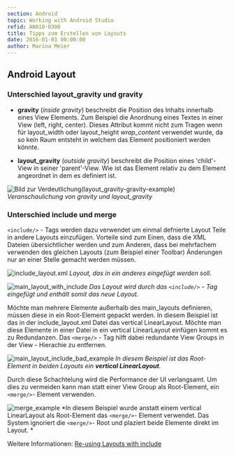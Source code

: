 ```yaml
---
section: Android
topic: Working with Android Studio
refid: AN010-0300
title: Tipps zum Erstellen von Layouts
date: 2016-01-01 00:00:00
author: Marina Meier
---
```


## Android Layout

### Unterschied layout_gravity und gravity


* **gravity** (*inside gravity*) beschreibt die Position des Inhalts innerhalb eines View Elements. Zum Beispiel die Anordnung eines Textes in einer View (left, right, center). Dieses Attribut kommt nicht zum Tragen wenn für layout_width oder layout_height *wrap_content* verwendet wurde, da so kein Raum entsteht in welchem das Element positioniert werden könnte.

* **layout_gravity** (*outside gravity*) beschreibt die Position eines 'child'-View in seiner 'parent'-View. Wie ist das Element relativ zu dem Element angeordnet in dem es definiert ist.

![Bild zur Verdeutlichung(layout_gravity-gravity-example)](../../public/images/AN010/0300/layout_gravity-gravity-example.png)
*Veranschaulichung von gravity und layout_gravity*


### Unterschied include und merge

```<include/>``` - Tags werden dazu verwendet um einmal defnierte Layout Teile in andere Layouts einzufügen. Vorteile sind zum Einen, dass die XML Dateien übersichtlicher werden und zum Anderen, dass bei mehrfachem verwenden des gleichen Layouts (zum Beispiel einer Toolbar) Änderungen nur an einer Stelle gemacht werden müssen.

![include_layout.xml](../../public/images/AN010/0300/include_layout_xml.png)
*Layout, das in ein anderes eingefügt werden soll.*

![main_layout_with_include](../../public/images/AN010/0300/main_layout_with_include.png)
*Das Layout wird durch das ```<include/>``` - Tag eingefügt und enthält somit das neue Layout.*

Möchte man mehrere Elemente außerhalb des main_layouts definieren, müssen diese in ein Root-Element gepackt werden. In diesem Beispiel ist das in der include_layout.xml Datei das vertical LinearLayout. Möchte man diese Elemente in einer Datei in ein vertical LinearLayout einfügen kommt es zu Redundanzen. Das ```<merge/>``` - Tag hilft dabei redundante View Groups in der View - Hierachie zu entfernen.

![main_layout_include_bad_example](../../public/images/AN010/0300/main_layout_include_bad_example.png)
*In diesem Beispiel ist das Root-Element in beiden Layouts ein **vertical LinearLayout**.*

Durch diese Schachtelung wird die Performance der UI verlangsamt. Um dies zu vermeiden kann man statt einer View Group als Root-Element, ein ```<merge/>```- Element verwenden.

![merge_example](../../public/images/AN010/0300/merge_example.png)
*In diesem Beispiel wurde anstatt einem vertical LinearLayout als Root-Element das ```<merge/>```- Element verwendet. Das System ignoriert die ```<merge/>```- Root und plaziert beide Elemente direkt im Layout. *

Weitere Informationen: [Re-using Layouts with include](http://developer.android.com/training/improving-layouts/reusing-layouts.html)

